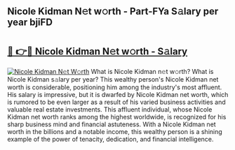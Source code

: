 ## Nicole Kidman N𝚎t w𝚘rth - Part-FYa S𝚊lary per year bjiFD

# <h2><a href="http://gc1edht.nevu.top/?p=Nicole+Kidman">🔗 👉🔴 Nicole Kidman N𝚎t w𝚘rth - S𝚊lary</a></h2>

[![Nicole Kidman N𝚎t W𝚘rth](https://i.imgur.com/Oavwk0R.jpeg)](http://gc1edht.nevu.top/?p=Nicole+Kidman)
What is Nicole Kidman n𝚎t w𝚘rth? What is Nicole Kidman s𝚊lary per year?
This wealthy person's Nicole Kidman net worth is considerable, positioning him among the industry's most affluent. His salary is impressive, but it is dwarfed by Nicole Kidman net worth, which is rumored to be even larger as a result of his varied business activities and valuable real estate investments. This affluent individual, whose Nicole Kidman net worth ranks among the highest worldwide, is recognized for his sharp business mind and financial astuteness. With a Nicole Kidman net worth in the billions and a notable income, this wealthy person is a shining example of the power of tenacity, dedication, and financial intelligence.
